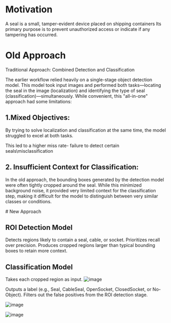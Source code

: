 # Motivation
A seal is a small, tamper-evident device placed on shipping containers
Its primary purpose is to prevent unauthorized access or indicate if any tampering has occurred.

# Old Approach
Traditional Approach: Combined Detection and Classification​

The earlier workflow relied heavily on a single-stage object detection model. This model took input images and performed both tasks—locating the seal in the image (localization) and identifying the type of seal (classification)—simultaneously. While convenient, this "all-in-one" approach had some limitations:​

## 1.Mixed Objectives:​

By trying to solve localization and classification at the same time, the model struggled to excel at both tasks. ​

This led to a higher miss rate- failure to detect certain seals\misclassification​

## 2. Insufficient Context for Classification:​

In the old approach, the bounding boxes generated by the detection model were often tightly cropped around the seal. While this minimized background noise, it provided very limited context for the classification step, making it difficult for the model to distinguish between very similar classes or conditions.​

​# New Approach

## ROI Detection Model

Detects regions likely to contain a seal, cable, or socket.
Prioritizes recall over precision.
Produces cropped regions larger than typical bounding boxes to retain more context.

## Classification Model

Takes each cropped region as input.
![image](https://github.com/user-attachments/assets/f53fa156-b820-4c25-9d60-ce40031b92d6)

Outputs a label (e.g., Seal, CableSeal, OpenSocket, ClosedSocket, or No-Object).
Filters out the false positives from the ROI detection stage.


![image](https://github.com/user-attachments/assets/ae7294af-ce44-4f3c-8cd0-f83f46bdca00)

![image](https://github.com/user-attachments/assets/59e5da2a-3dac-44a4-b8c9-3e096a8167cf)
